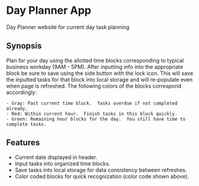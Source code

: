# Day Planner App
Day Planner website for current day task planning

## Synopsis

Plan for your day using the allotted time blocks corresponding to typical
business workday (9AM - 5PM).  After inputting info into the appropriate block be sure
to save using the side button with the lock icon.  This will save the inputted tasks for
that block into local storage and will re-populate even when page is refreshed.  The following colors of the blocks correspond accordingly:

    - Gray: Past current time block.  Tasks overdue if not completed already.
    - Red: Within current hour.  Finish tasks in this block quickly.
    - Green: Remaining hour blocks for the day.  You still have time to complete tasks.

## Features
* Current date displayed in header.
* Input tasks into organized time blocks.
* Save tasks into local storage for data consistency between refreshes.
* Color coded blocks for quick recognization (color code shown above).
